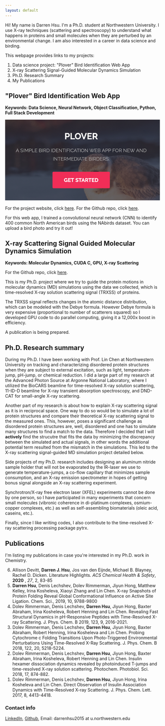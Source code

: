 ```yaml
---
layout: default
---
```


Hi! My name is Darren Hsu. I'm a Ph.D. student at Northwestern University. I use X-ray techniques (scattering and spectroscopy) to understand what happens in proteins and small molecules when they are perturbed by an environmental change. I am also interested in a career in data science and birding. 

This webpage provides links to my projects:

1. Data science project: "Plover" Bird Identification Web App
1. X-ray Scattering Signal-Guided Molecular Dynamics Simulation
1. Ph.D. Research Summary
1. My Publications

## "Plover" Bird Identification Web App

**Keywords: Data Science, Neural Network, Object Classification, Python, Full Stack Development**

<a href="https://www.plover-birdid.com/" target="_blank"><img src="./assets/images/plover.png"></a>

<!-- [Cropping](./assets/images/plover.png) -->

For the project website, click <a href="https://www.plover-birdid.com/" target="_blank">here</a>. 
For the Github repo, click <a href="https://github.com/ACiDS-NU/birdid" target="_blank">here</a>.

For this web app, I trained a convolutional neural network (CNN) to identify 400 common North American birds using the NAbirds dataset. You can upload a bird photo and try it out!

## X-ray Scattering Signal Guided Molecular Dynamics Simulation

**Keywords: Molecular Dynamics, CUDA C, GPU, X-ray Scattering**

For the Github repo, click <a href="https://github.com/darrenjhsu/XSNAMD" target="_blank">here</a>.

This is my Ph.D. project where we try to guide the protein motions in molecular dynamics (MD) simulations using the data we collected, which is time-resolved X-ray solution scattering signal (TRXSS) of proteins. 

The TRXSS signal reflects changes in the atomic distance distribution, which can be modeled with the Debye formula. However Debye formula is very expensive (proportional to number of scatterers squared) so I developed GPU code to do parallel computing, giving it a 12,000x boost in efficiency.

A publication is being prepared. 

## Ph.D. Research summary

During my Ph.D. I have been working with Prof. Lin Chen at Northwestern University on tracking and characterizing disordered protein structures when they are subject to external excitation, such as light, temperature-jump, pH-jump, or chemical reduction. I did a large part of my research at the Advanced Photon Source at Argonne National Laboratory, where I utilized the BioCARS beamline for time-resolved X-ray solution scattering, 11-ID-D beamline for X-ray transient absorption spectroscopy, and DND-CAT for small-angle X-ray scattering.

Another part of my research is about how to explain X-ray scattering signal as it is in reciprocal space. One way to do so would be to simulate a lot of protein structures and compare their theoretical X-ray scattering signal to the measured ones. This, however, poses a significant challenge as disordered protein structures are, well, disordered and one has to simulate many structures to find a match to the data. Therefore I decided that I will **actively** find the strucutre that fits the data by minimizing the discrepancy between the simulated and actual signals, in other words the additional potential term resulted from the mismatch in the simulations. This led to the X-ray scattering signal-guided MD simulation project detailed below.

Side projects of my Ph.D. research includes designing an aluminum nitride sample holder that will not be evaporated by the IR-laser we use to generate temperature-jumps, a co-flow capillary that minimizes sample consumption, and an X-ray emission spectrometer in hopes of getting bonus signal alongside an X-ray scattering experiment. 

Synchrotron/X-ray free electron laser (XFEL) experiments cannot be done by one person, so I have participated in many experiments that concern small molecules (vibronic coherence in di-platinum complexes, osmium-copper complexes, etc.) as well as self-assembling biomaterials (oleic acid, caseins, etc.). 

Finally, since I like writing codes, I also contribute to the time-resolved X-ray scattering processing package pytrx.

## Publications

I'm listing my publications in case you're interested in my Ph.D. work in Chemistry.

<ol reversed> 
  <li>Allison Devitt, <b>Darren J. Hsu</b>, Jos van den Eijnde, Michael B. Blayney, Rachel D. Dicken.  Literature Highlights. <i>ACS Chemical Health & Safety</i>, <b>2020</b> , <i>27</i>, 2, 83-85 </li>
  <li><b>Darren Hsu</b>, Denis Lechshev, Dolev Rimmerman, Jiyun Hong, Matthew Kelley, Irina Kosheleva, Xiaoyi Zhang and Lin Chen.  X-ray Snapshots of Protein Folding Reveal Global Conformational Influence on Active Site Ligation. Chem. Sci., 2019, 10, 9788-9800</li>
  <li>Dolev Rimmerman, Denis Lechshev, <b>Darren Hsu</b>, Jiyun Hong, Baxter Abraham, Irina Kosheleva, Robert Henning and Lin Chen.  Revealing Fast Structural Dynamics in pH-Responsive Peptides with Time-Resolved X-ray Scattering. J. Phys. Chem. B 2019, 123, 9, 2016-2021.</li>
  <li>Dolev Rimmerman, Denis Lechshev, <b>Darren Hsu</b>, Jiyun Hong, Baxter Abraham, Robert Henning, Irina Kosheleva and Lin Chen.  Probing Cytochrome c Folding Transitions Upon Photo-Triggered Environmental Perturbations Using Time-Resolved X-Ray Scattering. J. Phys. Chem. B 2018, 122, 20, 5218-5224.</li>
  <li>Dolev Rimmerman, Denis Lechshev, <b>Darren Hsu</b>, Jiyun Hong, Baxter Abraham, Irina Kosheleva, Robert Henning and Lin Chen. Insulin hexamer dissociation dynamics revealed by photoinduced T-jumps and time-resolved X-ray solution scattering. Photochem. Photobiol. Sci. 2018, 17, 874-882.</li>
  <li>Dolev Rimmerman, Denis Lechshev, <b>Darren Hsu</b>, Jiyun Hong, Irina Kosheleva and Lin Chen. Direct Observation of Insulin Association Dynamics with Time-Resolved X-ray Scattering. J. Phys. Chem. Lett. 2017, 8, 4413-4418.</li>
</ol>


### Contact info

[LinkedIn](https://www.linkedin.com/in/darren-hsu/), 
[Github](https://github.com/darrenjhsu),
Email: darrenhsu2015 at u.northwestern.edu

